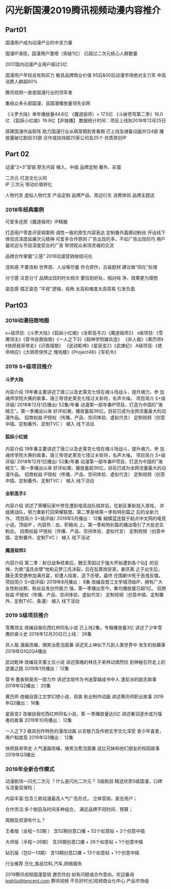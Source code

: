 # 闪光新国漫2019腾讯视频动漫内容推介

## Part01 
国漫用户成为动漫产业的中坚力量

国漫IP涌现，国漫用户激增（突破1亿）
已超过二次元核心人群数量

2017国内动漫产业用户超过3亿

国漫用户年轻且有购买力
极具品牌商业价值
95后&00后动漫市场绝对主力军
中高消费人群超60%

腾讯视频一直是国漫行业的领军者

集结众多头部国漫，且国漫播放量领先全网


《斗罗大陆》单年播放量44.6亿
《魔道祖师〉+ 17.5亿
《斗破苍穹第二季》16.0亿
《狐妖小红娘》19.9亿【非独播】
数据统计时间：项目上线到2018年12月25日


搭建国漫作品矩阵
助力国漫行业从萌芽期到青春期
已上线及储备动画共124部
播放量破亿剧目33部
合作或扶持超25家公司及25个
优质原创IP


## Part 02

动漫"2+3"营销
原生内容 植入、中插
品牌定制 番外、彩蛋 

二次元 打造文化认同  
IP
三次元 带动价值转化

人物代言 虚拟人物代言
产品定制 品牌产品、周边衍生 
消费体验 品牌主题店


### 2018年经典案例
可爱多还原《魔道祖师》IP精髓

打造用户零差评营销案例
调性一致的原生内容表达
定制番外篇撩动粉丝
开设线下体验店深度延展次元精神
可爱多合作原则
广告出现的多，不如广告出现的巧
用户最欢迎与节目深度契合的广告
带领观众来场灵魂的交流

品牌合作掌握“三感”
2019动漫营销继续闪光

违和感
不要违和
世界观、人设等尽量
符合原作，古装题材
建议做“同化”处理

分寸感
注意分寸
品牌出现的时长频次
要恰到好处，相对纯
净，效果更为理想

姿态感
摆正姿态
“平视”逻辑，视角
太高和难度太高容易
引发负面



## Part03

### 2019动漫招商地图

s+级项目:《斗罗大陆》《狐妖小红娘》《全职高手2》《魔道祖师2》
s级项目:《雪鹰领主》《穿书自救指南》《一人之下3》《超神学院雄兵连》
《非人哉》《黄历师》《快把我哥带走》《识夜描银》
《武动乾坤》《星辰变2》《武庚纪》
A级项目:《绝命响应》《大明奇侠传之 傀戏楼》《Project48》《军机令》



### 2019 S+级项目推介
#### 斗罗大陆
内容介绍
19年番主要讲述了唐三以及史莱克七怪在魂斗场战斗，提升魂力，参
加魂师学院大赛的故事，唐三带领史莱克七怪过关斩将，名声大噪。
项目简介
S+级评级/ 2018年12月1日播出/ 52集/年番
动漫第一部年番IP项目，打造为中国的"海贼王”。第一季播出以来
好评如潮，播放量超36亿。目前已成为全网流量最大的动漫作品。
招商权益
IP授权（传播、产品、空间体验、虚拟代言）
定制视频（创意中插、定制番外、定制TVC ）
植入
线下活动

#### 狐妖小红娘
内容介绍
19年番主要讲述了唐三以及史莱克七怪在魂斗场战斗，提升魂力，参
加魂师学院大赛的故事，唐三带领史莱克七怪过关斩将，名声大噪。
项目简介
S+级评级/ 2018年12月1日播出/ 52集/年番
动漫第一部年番IP项目，打造为中国的"海贼王”。第一季播出以来
好评如潮，播放量超36亿。目前已成为全网流量最大的动漫作品。
招商权益
IP授权（传播、产品、空间体验、虚拟代言）
定制视频（创意中插、定制番外、定制TVC ）
植入
线下活动

#### 全职高手2 
内容介绍
讲述了荣耀玩家叶修在遭到电竞战队抛弃后，在新区重新投入游戏，
并组建战队，努力重新打回荣耀联盟。第二季是继第一季和特别篇之
后的全新力作。
项目简介
S+级评级/ 2019年5月播出： 12集
蝴蝶蓝连载于起点中文网的电竞小说，顶级IP ，内容热：血，积极向
上。第一季和特别篇的播出吸引了大批忠实粉丝。
招商权益
IP授权（传播、产品、空间体验、虚拟代言）
定制视频（创意中插、定制番外、定制TVC ）
植入
线下活动


#### 魔道祖师2
内容介绍
第二季：射日战争结束后，魏无羡因过于强大开始遭到各个仙】的忌
惮。为救“温氏余孽”他和云梦江氏决裂，后在乱葬岗安家。姜厌离
之子出生后，魏无羡受邀参加满月宴，却遭人陷害，造下杀孽。最终
在围剿中死于恶鬼反噬。
项目简介
S+级评级/ 2019年8月播出： 8集
改编自晋江文学城顶级IP，拥有广大女性粉丝群，粉丝自发创作能力
强，第一季播出至今，集均播放量已超1亿。
招商权益
IP授权（传播、产品、空间体验、虚拟代言）
定制视频（创意中插、定制番外、定制TVC、条漫）
植入
线下活动

### 2019 S级项目推介

雪鹰领主
改编自我吃西红柿同名小说
已上线2集，专辑播放量3亿
讲述了少年雪鹰的奋斗史
2018年12月20日已上线： 26集

非人哉
漫画改编，搞笑治愈泡面番
讲述天上神仙下凡到人类世界中
发生的些趣事
2019年Q1Q2Q4播出

武动乾坤
改编自天蚕士豆小说
讲述落魄的林氏子弟林动偶然捡
到神秘石符走上的逆袭之路
2019年1月播出： 12集

穿书
墨香铜臭另一部力作
讲述沈垣作为书迷穿越成书中人
渣反派的励志故事
2019年Q2播出： 20集

黄历师
改编自晋江文学幻想小说，视美
影业制作动画
讲述黄历师职业故事
2019年Q2播出： 16集

星辰变2
改编自我吃西红柿同名小说，第
一季播放量达5亿
讲述秦羽逐步成为强者的故事
2019年10月播出： 12集


一人之下3
极具创作特色的漫改动画
以言魅力及传统玄学文化深受
青少年喜爱，用户粘度高
2019年Q3播出： 12集

快把我哥带走
人气漫画改编，搞笑治愈泡面番
逗比兄妹和他们朋友的校园故事
2019年Q3播出



### 2019年全新合作模式
动漫剧场一闪光二次元
？什么是闪光二次元？
S级剧目:精选优质S级国漫，口碑与流量双保险；

内容丰富:包含三款动漫最高人气广告形式，
立体营销，直击用户；

合作灵活:多个剧目及时间多种组合，
满足品牌不同时间、预算；


周期及资源有什么？

王者版（全程一52期 ）
含52期创意口播 + 52个如意帖 + 2个创意中插

大师版（半程一26期）
含26期创意口播 + 26个如意帖 + 1个创意中插

钻石版（包Q一13期）
含13期创意口播 + 13个如意帖 + 1个创意中插

行业推荐
日化,食品饮料,汽车,网络服务
 

2019腾讯视频国漫营销
邀您共创
如有问题或合作意向，欢迎垂询
leahliu@tencent.com
腾讯视频 不负好时光|视频商业化中心 产品市场组 
